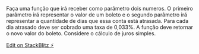 Faça uma função que irá receber como parâmetro dois numeros. O primeiro parâmetro irá representar o valor de um boleto e o segundo parâmetro irá representar a quantidade de dias que essa conta está atrasada. Para cada dia atrasado deve ser cobrado uma taxa de 0,033%. A função deve retornar o novo valor do boleto. Considere o cálculo de juros simples.

[Edit on StackBlitz ⚡️](https://stackblitz.com/edit/node-qbgear)
